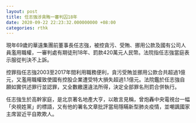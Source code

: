 ```yaml
---
layout: post
title: 任志強涉貪賄一審判囚18年
date: 2020-09-22 22:23:32.000000000 +08:00
categories: rthk
---
```


現年69歲的華遠集團前董事長任志強，被控貪污、受賄、挪用公款及國有公司人員濫用職權，一審判處有期徒刑18年、罰款420萬元人民幣。法院指任志強當庭表示服從判決不上訴。

控罪指任志強2003至2017年間利用職務便利，貪污受賄並挪用公款合共超過1億元，又濫用職權致使國有控股企業遭受特大損失超過1.1億元。法院鑑於任志強自願如實供述罪行並認罪，又全數繳還違法所得，決定全部罪名刑罰合併執行。

任志強生於高幹家庭，是北京著名地產大亨，以敢言見稱，曾炮轟中央電視台一幅「央視姓黨」的標語，又有他的署名文章批評當局隱瞞新型肺炎疫情，並嘲諷國家主席習近平自欺欺人。
